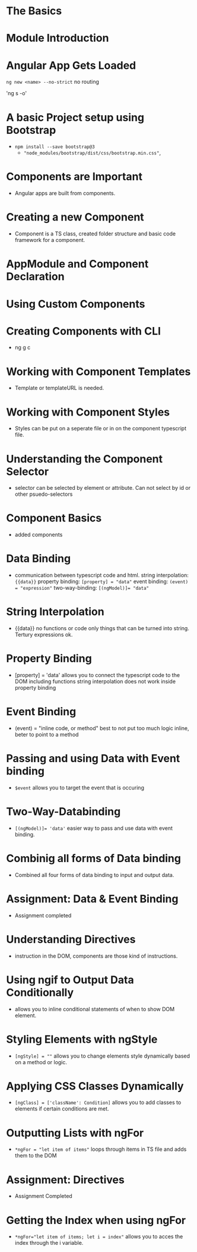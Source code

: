 # The Basics
  # Module Introduction
  # Angular App Gets Loaded
  `ng new <name> --no-strict`
  no routing

  'ng s -o'
  # A basic Project setup using Bootstrap
  - `npm install --save bootstrap@3`
    - `"node_modules/bootstrap/dist/css/bootstrap.min.css"`,
  # Components are Important
  - Angular apps are built from components.
  # Creating a new Component
  - Component is a TS class, created folder structure and basic code framework for a component.
  # AppModule and Component Declaration
  # Using Custom Components
  # Creating Components with CLI
  - ng g c <name>
  # Working with Component Templates
  - Template or templateURL is needed.
  # Working with Component Styles
  - Styles can be put on a seperate file or in on the component typescript file.
  # Understanding the Component Selector
  - selector can be selected by element or attribute. Can not select by id or other psuedo-selectors
  # Component Basics
  - added components
  # Data Binding
  - communication between typescript code and html.
  string interpolation: `{{data}}`
  property binding: `[property] = "data"`
  event binding: `(event) = "expression"`
  two-way-binding: `[(ngModel)]= "data"`
  # String Interpolation
  - {{data}} no functions or code only things that can be turned into string. Tertury expressions ok.
  # Property Binding
  - [property] = 'data' allows you to connect the typescript code to the DOM including functions
  string interpolation does not work inside property binding
  # Event Binding
  - (event) = "inline code, or method"
  best to not put too much logic inline, beter to point to a method
  # Passing and using Data with Event binding
  - `$event` allows you to target the event that is occuring
  # Two-Way-Databinding
  - `[(ngModel)]= 'data'` easier way to pass and use data with event binding.
  # Combinig all forms of Data binding
  - Combined all four forms of data binding to input and output data.
  # Assignment: Data & Event Binding
  - Assignment completed
  # Understanding Directives
  - instruction in the DOM, components are those kind of instructions.
  # Using ngif to Output Data Conditionally
  - allows you to inline conditional statements of when to show DOM element.
  # Styling Elements with ngStyle
  - `[ngStyle] = ""` allows you to change elements style dynamically based on a method or logic.
  # Applying CSS Classes Dynamically
  - `[ngClass] = ['className': Condition]`
    allows you to add classes to elements if certain conditions are met.
  # Outputting Lists with ngFor
  - `*ngFor = "let item of items"` loops through items in TS file and adds them to the DOM
  # Assignment: Directives
  - Assignment Completed
  # Getting the Index when using ngFor
  - `*ngFor="let item of items; let i = index"` allows you to acces the index through the i variable.